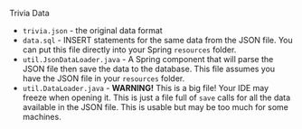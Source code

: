 Trivia Data

* `trivia.json` - the original data format
* `data.sql` - INSERT statements for the same data from the JSON file. You can put this file directly into your Spring `resources` folder.
* `util.JsonDataLoader.java` - A Spring component that will parse the JSON file then save the data to the database. This file assumes you have the JSON file in your `resources` folder.
* `util.DataLoader.java` - **WARNING!** This is a big file! Your IDE may freeze when opening it. This is just a file full of `save` calls for all the data available in the JSON file. This is usable but may be too much for some machines.